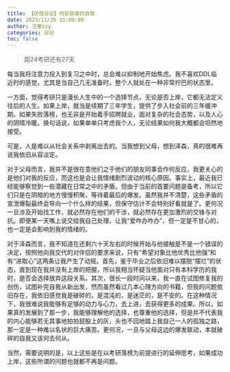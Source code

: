 ```yaml
---
title: 【彷徨日记】何处容身的自我
date: 2023/11/26 15:00:00
author: 汪崽zzy
categories: 日记
toc: false
---
```


>距24考研还有27天

每当我将注意力投入到复习之中时，总会难以抑制地开始焦虑。我不喜欢DDL临近时的感觉，尤其是当自己几无准备时，整个人就处在一种非常拧巴的状态里。
<br>

一方面，觉得考研只是漫长人生中的一个选择节点，无论是否上岸，它都无法定义往后的人生。如果上岸，就当是续期了三年学生，提供了步入社会前的三年缓冲期。如果失败落榜，也无非是开始着手招聘就业，面对复杂的社会态势，以及人心的阴晴冷暖。换句话说，如果单单只考虑我个人，无论结果如何我大概都会坦然地接受。
<br>

可是，人是难以从社会关系中剥离出去的。当我想到父母，想到泽森，真的很难再说我依旧从容淡定。
<br>

对于父母而言，我并不是很在意他们之于他们的朋友同事会作何反应，我更关心的是他们对我的反应，而这也是会让我情绪剧烈波动的核心原因。事实上，最近我已经能够察觉到一些潜藏在日常之中的矛盾，但由于当前的首要问题是备考，所以它们只是在阴暗的地方慢慢积聚，等待着最后的爆发。虽然我并不清楚，这些矛盾的宣泄爆裂最终会导向一个什么样的结果，但保守估计不会特别好看就是了。更何况一旦涉及开始找工作，就必然存在他们的干涉，就必然存在更加激烈的交锋与对抗。即便某一天嘴上说交给我自己处理，让我“爱咋办咋办”，但一定是不甘心的，也一定是会影响到我的情绪的。
<br>

对于泽森而言，我不知道在还剩六十天左右的时候开始与他接触是不是一个错误的决定，按照他向我交代的对伴侣的要求来说，只有“希望对象比他优秀比他强”和有“进取心”这两条让我产生了动摇。首先，鉴于毕业之后依旧难以摆脱“摆烂”的状态，直到现在我并没有上岸的把握，所以我相当怀疑当他面对只有本科学历的我时，是否会选择放弃这段关系。其次，很长一段时间以来，我一直在试图修复我的创伤，试图补完自我从新出发，然而虽然看过几本心理方向的书籍，但我的问题依旧存在，我依旧感觉我是破碎的，是混沌的，是迷茫的，是不安的。在这种情况下，我很难说我能够有足够的动力与心力，去上进，去获得更多的成果。所以，如果真的发展到了那一步，我能够理解他的选择，也尊重他的选择，但是并不代表我的内心能够若无其事地拍拍屁股上的灰，头也不回地踏上我自己一人的孤独之路，那一定是一种难以名状的巨大痛苦。更何况，一旦与父母这边的爆发联动，本就破碎的自我又该何去何从。
<br>

当然，需要说明的是，以上这些是在以考研落榜为前提进行的延伸思考，如果成功上岸，这些所谓的问题也就都不再是问题。